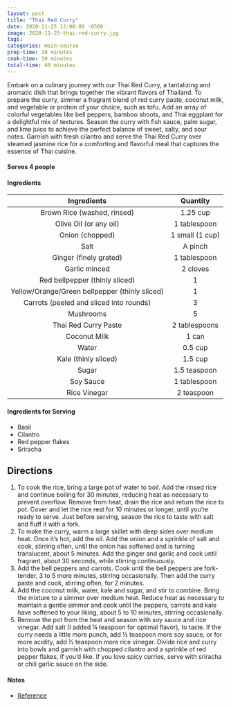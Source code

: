 ```yaml
---
layout: post
title: "Thai Red Curry"
date: 2020-11-25 12:00:00 -0500
image: 2020-11-25-thai-red-curry.jpg
tags:
categories: main-course
prep-time: 10 minutes
cook-time: 30 minutes
total-time: 40 minutes
---
```


Embark on a culinary journey with our Thai Red Curry, a tantalizing and aromatic dish that brings together the vibrant flavors of Thailand. To prepare the curry, simmer a fragrant blend of red curry paste, coconut milk, and vegetable or protein of your choice, such as tofu. Add an array of colorful vegetables like bell peppers, bamboo shoots, and Thai eggplant for a delightful mix of textures. Season the curry with fish sauce, palm sugar, and lime juice to achieve the perfect balance of sweet, salty, and sour notes. Garnish with fresh cilantro and serve the Thai Red Curry over steamed jasmine rice for a comforting and flavorful meal that captures the essence of Thai cuisine.

#### Serves 4 people

#### Ingredients 

|                   Ingredients                  |     Quantity    |
|:----------------------------------------------:|:---------------:|
|           Brown Rice (washed, rinsed)          |     1.25 cup    |
|             Olive Oil (or any oil)             |   1 tablespoon  |
|                 Onion (chopped)                | 1 small (1 cup) |
|                      Salt                      |     A pinch     |
|             Ginger (finely grated)             |   1 tablespoon  |
|                  Garlic minced                 |     2 cloves    |
|         Red bellpepper (thinly sliced)         |        1        |
| Yellow/Orange/Green bellpepper (thinly sliced) |        1        |
|     Carrots (peeled and sliced into rounds)    |        3        |
|                   Mushrooms                    |        5        |
|              Thai Red Curry Paste              |  2 tablespoons  |
|                  Coconut Milk                  |      1 can      |
|                      Water                     |     0.5 cup     |
|              Kale (thinly sliced)              |     1.5 cup     |
|                      Sugar                     |   1.5 teaspoon  |
|                    Soy Sauce                   |   1 tablespoon  |
|                  Rice Vinegar                  |    2 teaspoon   |

#### Ingredients for Serving

* Basil
* Cilantro
* Red pepper flakes
* Sriracha

## Directions

1. To cook the rice, bring a large pot of water to boil. Add the rinsed rice and continue boiling for 30 minutes, reducing heat as necessary to prevent overflow. Remove from heat, drain the rice and return the rice to pot. Cover and let the rice rest for 10 minutes or longer, until you’re ready to serve. Just before serving, season the rice to taste with salt and fluff it with a fork.
2. To make the curry, warm a large skillet with deep sides over medium heat. Once it’s hot, add the oil. Add the onion and a sprinkle of salt and cook, stirring often, until the onion has softened and is turning translucent, about 5 minutes. Add the ginger and garlic and cook until fragrant, about 30 seconds, while stirring continuously.
3. Add the bell peppers and carrots. Cook until the bell peppers are fork-tender, 3 to 5 more minutes, stirring occasionally. Then add the curry paste and cook, stirring often, for 2 minutes.
4. Add the coconut milk, water, kale and sugar, and stir to combine. Bring the mixture to a simmer over medium heat. Reduce heat as necessary to maintain a gentle simmer and cook until the peppers, carrots and kale have softened to your liking, about 5 to 10 minutes, stirring occasionally.
5. Remove the pot from the heat and season with soy sauce and rice vinegar. Add salt (I added ¼ teaspoon for optimal flavor), to taste. If the curry needs a little more punch, add ½ teaspoon more soy sauce, or for more acidity, add ½ teaspoon more rice vinegar. Divide rice and curry into bowls and garnish with chopped cilantro and a sprinkle of red pepper flakes, if you’d like. If you love spicy curries, serve with sriracha or chili garlic sauce on the side.

#### Notes

* [Reference](https://cookieandkate.com/thai-red-curry-recipe/)